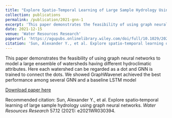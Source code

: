 ```yaml
---
title: "Explore Spatio-Temporal Learning of Large Sample Hydrology Using Graph Neural Networks"
collection: publications
permalink: /publication/2021-gnn-1
excerpt: 'This paper demonstrates the feasibility of using graph neural networks to model a large ensemble of watersheds having different hydroclimatic attributes. Here each watershed can be regarded as a dot and GNN is trained to connect the dots. We showed GraphWavenet achieved the best performance among several GNN and a baseline LSTM model'  
date: 2021-12-15
venue: 'Water Resources Research'
paperurl: 'https://agupubs.onlinelibrary.wiley.com/doi/full/10.1029/2021WR030394'
citation: 'Sun, Alexander Y., et al. Explore spatio‐temporal learning of large sample hydrology using graph neural networks. Water Resources Research 57.12 (2021): e2021WR030394.'
---
```

This paper demonstrates the feasibility of using graph neural networks to model a large ensemble of watersheds having different hydroclimatic attributes. Here each watershed can be regarded as a dot and GNN is trained to connect the dots. We showed GraphWavenet achieved the best performance among several GNN and a baseline LSTM model

[Download paper here](https://agupubs.onlinelibrary.wiley.com/doi/full/10.1029/2021WR030394)

Recommended citation: Sun, Alexander Y., et al. Explore spatio‐temporal learning of large sample hydrology using graph neural networks. <i>Water Resources Research</i> 57.12 (2021): e2021WR030394. 

